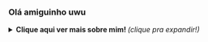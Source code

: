 ### Olá amiguinho uwu 


<details>
  <summary> <b> Clique aqui ver mais sobre mim! </b> <i>(clique pra expandir!)</i> </summary>
  
  
Eai, bão? Sou um adolescente que gosta de programação e eu tenho o sonho disso virar minha vida, e espanco lammer uwu
  
  
![Anurag's GitHub stats](https://github-readme-stats.vercel.app/api?username=GuaranaHacking&show_icons=true&theme=radical)

<img src = "https://raw.githubusercontent.com/devicons/devicon/master/icons/css3/css3-original-wordmark.svg"  width = 46> <img src = "https://raw.githubusercontent.com/devicons/devicon/master/icons/html5/html5-original-wordmark.svg" width = 46> <img src = "https://raw.githubusercontent.com/devicons/devicon/master/icons/javascript/javascript-original.svg" width = 38>
<!--
**GuaranaHacking/GuaranaHacking** is a ✨ _special_ ✨ repository because its `README.md` (this file) appears on your GitHub profile.

Here are some ideas to get you started:

- 🔭 I’m currently working on ...
- 🌱 I’m currently learning ...
- 👯 I’m looking to collaborate on ...
- 🤔 I’m looking for help with ...
- 💬 Ask me about ...
- 📫 How to reach me: ...
- 😄 Pronouns: ...
- ⚡ Fun fact: ...
-->
